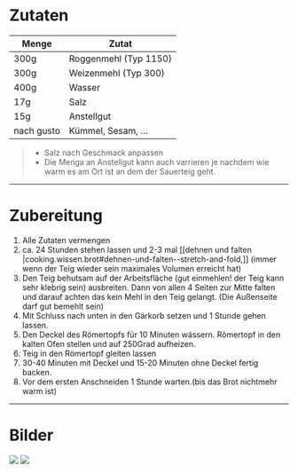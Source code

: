 # Zutaten
|  Menge | Zutat  |
|---|---|
| 300g  | Roggenmehl (Typ 1150)  |
| 300g  | Weizenmehl (Typ 300)  |
| 400g | Wasser|
|17g | Salz|
|15g| Anstellgut|
|nach gusto|Kümmel, Sesam,  ...|
> - Salz nach Geschmack anpassen
> - Die Menga an Anstellgut kann auch varrieren je nachdem wie warm es am Ort ist an dem der Sauerteig geht.


---

# Zubereitung
1. Alle Zutaten vermengen
2. ca. 24 Stunden stehen lassen und 2-3 mal [[dehnen und falten |cooking.wissen.brot#dehnen-und-falten--stretch-and-fold,]] (immer wenn der Teig wieder sein maximales Volumen erreicht hat) 
3. Den Teig behutsam auf der Arbeitsfläche (gut einmehlen! der Teig kann sehr klebrig sein) ausbreiten. Dann von allen 4 Seiten zur Mitte falten und darauf achten das kein Mehl in den Teig gelangt. (Die Außenseite darf gut bemehlt sein)
4. Mit Schluss nach unten in den Gärkorb setzen und 1 Stunde gehen lassen.
5. Den Deckel des Römertopfs für 10 Minuten wässern. Römertopf in den kalten Ofen stellen und auf 250Grad aufheizen.
6. Teig in den Römertopf gleiten lassen
7. 30-40 Minuten mit Deckel und 15-20 Minuten ohne Deckel fertig backen.
8. Vor dem ersten Anschneiden 1 Stunde warten.(bis das Brot nichtmehr warm ist)

---

# Bilder
![](/assets/images/2021-06-04-20-21-11.png)
![](/assets/images/2021-06-04-20-24-36.png)
